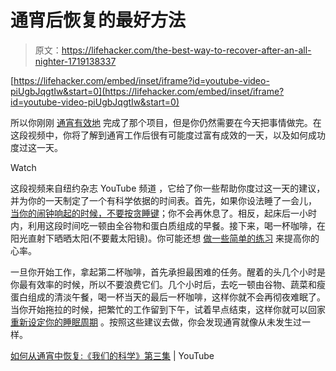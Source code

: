 # 通宵后恢复的最好方法

> 原文：<https://lifehacker.com/the-best-way-to-recover-after-an-all-nighter-1719138337>

 [https://lifehacker.com/embed/inset/iframe?id=youtube-video-piUgbJqgtIw&start=0](https://lifehacker.com/embed/inset/iframe?id=youtube-video-piUgbJqgtIw&start=0) 

所以你刚刚 [通宵有效地](https://lifehacker.com/how-to-pull-an-effective-all-nighter-1569813126) 完成了那个项目，但是你仍然需要在今天把事情做完。在这段视频中，你将了解到通宵工作后很有可能度过富有成效的一天，以及如何成功度过这一天。

Watch

这段视频来自纽约杂志 YouTube 频道 ，它给了你一些帮助你度过这一天的建议，并为你的一天制定了一个有科学依据的时间表。首先，如果你设法睡了一会儿， [当你的闹钟响起的时候，不要按贪睡键](https://lifehacker.com/science-explains-why-you-should-stop-hitting-the-snooze-5991618)；你不会再休息了。相反，起床后一小时内，利用这段时间吃一顿由全谷物和蛋白质组成的早餐。接下来，喝一杯咖啡，在阳光直射下晒晒太阳(不要戴太阳镜)。你可能还想 [做一些简单的练习](http://lifehacker.com/how-to-survive-the-workday-when-youre-completely-exhaus-5917644) 来提高你的心率。

一旦你开始工作，拿起第二杯咖啡，首先承担最困难的任务。醒着的头几个小时是你最有效率的时候，所以不要浪费它们。几个小时后，去吃一顿由谷物、蔬菜和瘦蛋白组成的清淡午餐，喝一杯当天的最后一杯咖啡，这样你就不会再彻夜难眠了。当你开始拖拉的时候，把繁忙的工作留到下午，试着早点结束，这样你就可以回家 [重新设定你的睡眠周期](https://lifehacker.com/how-to-reboot-your-sleep-cycle-5548150) 。按照这些建议去做，你会发现通宵就像从未发生过一样。

[如何从通宵中恢复:《我们的科学》第三集](https://www.youtube.com/watch?v=piUgbJqgtIw) | YouTube